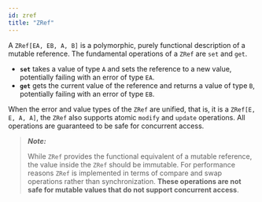 ```yaml
---
id: zref
title: "ZRef"
---
```


A `ZRef[EA, EB, A, B]` is a polymorphic, purely functional description of a mutable reference. The fundamental operations of a `ZRef` are `set` and `get`. 

- **`set`** takes a value of type `A` and sets the reference to a new value, potentially failing with an error of type `EA`.
- **`get`** gets the current value of the reference and returns a value of type `B`, potentially
failing with an error of type `EB`.

When the error and value types of the `ZRef` are unified, that is, it is a `ZRef[E, E, A, A]`, the `ZRef` also supports atomic `modify` and `update` operations. All operations are guaranteed to be safe for concurrent access.


> _**Note:**_
>
>While `ZRef` provides the functional equivalent of a mutable reference, the value inside the `ZRef` should be immutable. For performance reasons `ZRef` is implemented in terms of compare and swap operations rather than synchronization. **These operations are not safe for mutable values that do not support concurrent access**.
